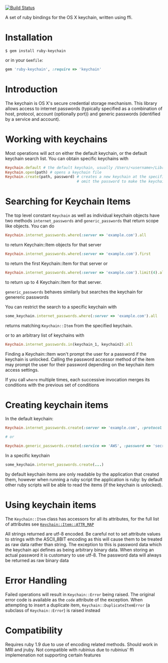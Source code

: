 [![Build Status](https://travis-ci.org/fcheung/keychain.svg?branch=master)](https://travis-ci.org/fcheung/keychain)

A set of ruby bindings for the OS X keychain, written using ffi.

Installation
============

```
$ gem install ruby-keychain
```

or in your `Gemfile`:

```ruby
gem 'ruby-keychain', :require => 'keychain'
```

Introduction
============

The keychain is OS X's secure credential storage mechanism. This library allows access to internet passwords (typically specified as a combination of host, protocol, account (optionally port)) and generic passwords (identified by a service and account).


Working with keychains
==================

Most operations will act on either the default keychain, or the default keychain search list. You can obtain specific keychains with

```ruby
Keychain.default # the default keychain, usually /Users/<username>/Library/Keychains/<username>.keychain
Keychain.open(path) # opens a keychain file
Keychain.create(path, password) # creates a new keychain at the specified path, with the specified password
                                # omit the password to make the keychain prompt the user
```

Searching for Keychain Items
=============================

The top level constant `Keychain` as well as individual keychain objects have two methods `internet_passwords` and `generic_passwords` that return scope like objects. You can do

```ruby
Keychain.internet_passwords.where(:server => 'example.com').all
```

to return Keychain::Item objects for that server

```ruby
Keychain.internet_passwords.where(:server => 'example.com').first
```

to return the first Keychain::Item for that server or

```ruby
Keychain.internet_passwords.where(:server => 'example.com').limit(4).all
```

to return up to 4 Keychain::Item for that server.

`generic_passwords` behaves similarly but searches the keychain for genereric passwords

You can restrict the search to a specific keychain with

```ruby
some_keychain.internet_passwords.where(:server => 'example.com').all
```

returns matching `Keychain::Item` from the specified keychain.

or to an arbitrary list of keychains with

```ruby
Keychain.internet_passwords.in(keychain_1, keychain2).all
```

Finding a Keychain::Item won't prompt the user for a password if the keychain is unlocked. Calling the password accessor method of the item may prompt the user for their password depending on the keychain item access settings.

If you call `where` multiple times, each successive invocation merges its conditions with the previous set of conditions


Creating keychain items
=========================

In the default keychain:

```ruby
Keychain.internet_passwords.create(:server => 'example.com', :protocol => Keychain::Protocols::HTTP, :password => 'secret', :account => 'bob')

# or

Keychain.generic_passwords.create(:service => 'AWS', :password => 'secret', :account => 'bob')
```

In a specific keychain

```ruby
some_keychain.internet_passwords.create(...)
```

by default keychain items are only readable by the application that created them, however when running a ruby script the application is ruby: by default other ruby scripts will be able to read the items (if the keychain is unlocked).

Using keychain items
=====================

The `Keychain::Item` class has accessors for all its attributes, for the full list of attributes see [`Keychain::Item::ATTR_MAP`](https://github.com/fcheung/keychain/blob/master/lib/keychain/item.rb)

All strings returned are utf-8 encoded. Be careful not to set attribute values to strings with the ASCII_8BIT encoding as this will cause them to be treated as raw data rather than string. The exception to this is password data which the keychain api defines as being arbitrary binary data. When storing an actual password it is customary to use utf-8. The password data will always be returned as raw binary data


Error Handling
==============

Failed operations will result in `Keychain::Error` being raised. The original error code is available as the `code` attribute of the exception. When attempting to insert a duplicate item, `Keychain::DuplicateItemError` (a subclass of `Keychain::Error`) is raised instead


Compatibility
=============
Requires ruby 1.9 due to use of encoding related methods. Should work in MRI and jruby. Not compatible with rubinius due to rubinius' ffi implemenation
not supporting certain features
